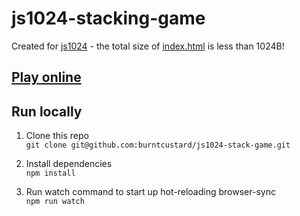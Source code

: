 # js1024-stacking-game

Created for [js1024](https://js1024.fun) - the total size of [index.html](index.html) is less than 1024B!

## [Play online](https://burnt.io/js1024-stacking-game)

## Run locally

1. Clone this repo  
  `git clone git@github.com:burntcustard/js1024-stack-game.git`

2. Install dependencies  
  `npm install`

3. Run watch command to start up hot-reloading browser-sync  
  `npm run watch`
